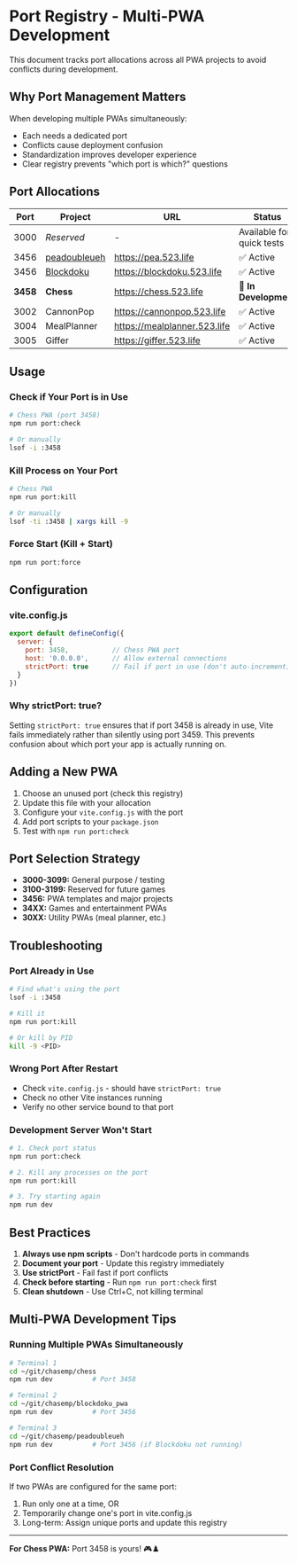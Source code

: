 # Port Registry - Multi-PWA Development

This document tracks port allocations across all PWA projects to avoid conflicts during development.

## Why Port Management Matters

When developing multiple PWAs simultaneously:
- Each needs a dedicated port
- Conflicts cause deployment confusion
- Standardization improves developer experience
- Clear registry prevents "which port is which?" questions

## Port Allocations

| Port | Project | URL | Status |
|------|---------|-----|--------|
| 3000 | *Reserved* | - | Available for quick tests |
| 3456 | [peadoubleueh](https://github.com/chasemp/peadoubleueh) | https://pea.523.life | ✅ Active |
| 3456 | [Blockdoku](https://github.com/chasemp/blockdoku_pwa) | https://blockdoku.523.life | ✅ Active |
| **3458** | **Chess** | https://chess.523.life | 🚧 **In Development** |
| 3002 | CannonPop | https://cannonpop.523.life | ✅ Active |
| 3004 | MealPlanner | https://mealplanner.523.life | ✅ Active |
| 3005 | Giffer | https://giffer.523.life | ✅ Active |

## Usage

### Check if Your Port is in Use

```bash
# Chess PWA (port 3458)
npm run port:check

# Or manually
lsof -i :3458
```

### Kill Process on Your Port

```bash
# Chess PWA
npm run port:kill

# Or manually
lsof -ti :3458 | xargs kill -9
```

### Force Start (Kill + Start)

```bash
npm run port:force
```

## Configuration

### vite.config.js

```javascript
export default defineConfig({
  server: {
    port: 3458,           // Chess PWA port
    host: '0.0.0.0',      // Allow external connections
    strictPort: true      // Fail if port in use (don't auto-increment)
  }
})
```

### Why strictPort: true?

Setting `strictPort: true` ensures that if port 3458 is already in use, Vite fails immediately rather than silently using port 3459. This prevents confusion about which port your app is actually running on.

## Adding a New PWA

1. Choose an unused port (check this registry)
2. Update this file with your allocation
3. Configure your `vite.config.js` with the port
4. Add port scripts to your `package.json`
5. Test with `npm run port:check`

## Port Selection Strategy

- **3000-3099:** General purpose / testing
- **3100-3199:** Reserved for future games
- **3456:** PWA templates and major projects
- **34XX:** Games and entertainment PWAs
- **30XX:** Utility PWAs (meal planner, etc.)

## Troubleshooting

### Port Already in Use

```bash
# Find what's using the port
lsof -i :3458

# Kill it
npm run port:kill

# Or kill by PID
kill -9 <PID>
```

### Wrong Port After Restart

- Check `vite.config.js` - should have `strictPort: true`
- Check no other Vite instances running
- Verify no other service bound to that port

### Development Server Won't Start

```bash
# 1. Check port status
npm run port:check

# 2. Kill any processes on the port
npm run port:kill

# 3. Try starting again
npm run dev
```

## Best Practices

1. **Always use npm scripts** - Don't hardcode ports in commands
2. **Document your port** - Update this registry immediately
3. **Use strictPort** - Fail fast if port conflicts
4. **Check before starting** - Run `npm run port:check` first
5. **Clean shutdown** - Use Ctrl+C, not killing terminal

## Multi-PWA Development Tips

### Running Multiple PWAs Simultaneously

```bash
# Terminal 1
cd ~/git/chasemp/chess
npm run dev          # Port 3458

# Terminal 2  
cd ~/git/chasemp/blockdoku_pwa
npm run dev          # Port 3456

# Terminal 3
cd ~/git/chasemp/peadoubleueh
npm run dev          # Port 3456 (if Blockdoku not running)
```

### Port Conflict Resolution

If two PWAs are configured for the same port:
1. Run only one at a time, OR
2. Temporarily change one's port in vite.config.js
3. Long-term: Assign unique ports and update this registry

---

**For Chess PWA:** Port 3458 is yours! 🎮♟️

